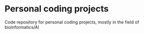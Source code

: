 # Personal coding projects
Code repository for personal coding projects, mostly in the field of bioinformatics/AI
